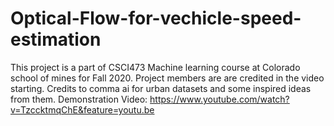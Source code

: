# Optical-Flow-for-vechicle-speed-estimation
This project is a part of  CSCI473 Machine learning course at Colorado school of mines for Fall 2020. Project members are are credited in the video starting. Credits  to comma ai for urban datasets and some inspired ideas from them.
Demonstration Video: https://www.youtube.com/watch?v=TzccktmqChE&feature=youtu.be
